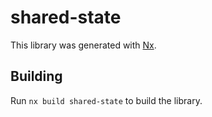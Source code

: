 # shared-state

This library was generated with [Nx](https://nx.dev).

## Building

Run `nx build shared-state` to build the library.
